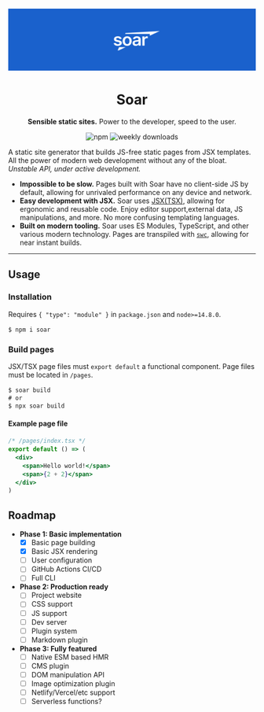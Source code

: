 <div align="center">

![soar](https://github.com/soarjs/soar/raw/main/banner.png)

# Soar

**Sensible static sites.** Power to the developer, speed to the user.

![npm](https://img.shields.io/npm/v/soar) ![weekly downloads](https://img.shields.io/npm/dw/soar)

</div>

A static site generator that builds JS-free static pages from JSX templates. All the power of modern web development without any of the bloat. _Unstable API, under active development._

- **Impossible to be slow.** Pages built with Soar have no client-side JS by default, allowing for unrivaled performance on any device and network.
- **Easy development with JSX.** Soar uses [JSX(TSX)](https://facebook.github.io/jsx/), allowing for ergonomic and reusable code. Enjoy editor support,external data, JS manipulations, and more. No more confusing templating languages.
- **Built on modern tooling.** Soar uses ES Modules, TypeScript, and other various modern technology. Pages are transpiled with [`swc`](https://github.com/swc-project/swc), allowing for near instant builds.

---

## Usage

### Installation

Requires `{ "type": "module" }` in `package.json` and `node>=14.8.0`.

```shell
$ npm i soar
```

### Build pages

JSX/TSX page files must `export default` a functional component. Page files must be located in `/pages`.

```shell
$ soar build
# or
$ npx soar build
```

#### Example page file

```jsx
/* /pages/index.tsx */
export default () => (
  <div>
    <span>Hello world!</span>
    <span>{2 + 2}</span>
  </div>
)
```

## Roadmap

- **Phase 1: Basic implementation**
  - [x] Basic page building
  - [x] Basic JSX rendering
  - [ ] User configuration
  - [ ] GitHub Actions CI/CD
  - [ ] Full CLI
- **Phase 2: Production ready**
  - [ ] Project website
  - [ ] CSS support
  - [ ] JS support
  - [ ] Dev server
  - [ ] Plugin system
  - [ ] Markdown plugin
- **Phase 3: Fully featured**
  - [ ] Native ESM based HMR
  - [ ] CMS plugin
  - [ ] DOM manipulation API
  - [ ] Image optimization plugin
  - [ ] Netlify/Vercel/etc support
  - [ ] Serverless functions?
